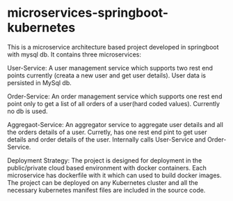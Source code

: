 # microservices-springboot-kubernetes
This is a microservice architecture based project developed in springboot with mysql db. It contains three microservices:

User-Service: 
              A user management service which supports two rest end points currently (creata a new user and get user details).
              User data is persisted in MySql db.
              
              
Order-Service:
            An order management service which supports one rest end point only to get a list of all orders of a user(hard coded values).
            Currently no db is used.
            
            
Aggregaot-Service:
            An aggregator service to aggregate user details and all the orders details of a user. Curretly, has one rest end pint to
            get user details and order details of the user. Internally calls User-Service and Order-Service.
            
            
            
Deployment Strategy:
            The project is designed for deployment in the public/private cloud based environment with docker containers. 
            Each microservice has dockerfile with it which can used to build docker images. 
            The project can be deployed on any Kubernetes cluster and all the necessary kubernetes manifest files are included 
            in the source code.
            
            
            
